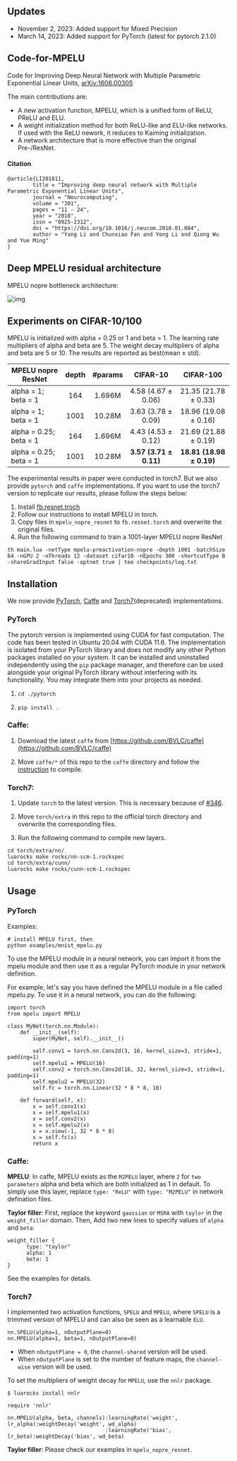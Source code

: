 ## Updates
- November 2, 2023: Added support for Mixed Precision
- March 14, 2023: Added support for PyTorch (latest for pytorch 2.1.0)

## Code-for-MPELU
Code for Improving Deep Neural Network with Multiple Parametric Exponential Linear Units, [arXiv:1606.00305](https://arxiv.org/abs/1606.00305)

The main contributions are:

- A new activation function, MPELU, which is a unified form of ReLU, PReLU and ELU.
- A weight initialization method for both ReLU-like and ELU-like networks. If used with the ReLU nework, it reduces to Kaiming initialization.
- A network architecture that is more effective than the original Pre-/ResNet.

#### Citation
```
@article{LI201811,
		title = "Improving deep neural network with Multiple Parametric Exponential Linear Units",
		journal = "Neurocomputing",
		volume = "301",
		pages = "11 - 24",
		year = "2018",
		issn = "0925-2312",
		doi = "https://doi.org/10.1016/j.neucom.2018.01.084",
		author = "Yang Li and Chunxiao Fan and Yong Li and Qiong Wu and Yue Ming"
}
```

## Deep MPELU residual architecture

MPELU nopre bottleneck architecture:

![img](torch/models/MPELU-NoPre-ResNet.jpg)

## Experiments on CIFAR-10/100

MPELU is initialized with alpha = 0.25 or 1 and beta = 1. The learning rate multipliers of alpha and beta are 5. The weight decay multipliers of alpha and beta are 5 or 10. The results are reported as best(mean ± std).

MPELU nopre ResNet | depth | #params | CIFAR-10 | CIFAR-100
-------|:--------:|:--------:|:--------:|:--------:|
alpha = 1; beta = 1 | 164 | 1.696M | 4.58 (4.67 ± 0.06) | 21.35 (21.78 ± 0.33)
alpha = 1; beta = 1 | 1001 | 10.28M | 3.63 (3.78 ± 0.09) | 18.96 (19.08 ± 0.16)
alpha = 0.25; beta = 1 | 164 | 1.696M | 4.43 (4.53 ± 0.12) | 21.69 (21.88 ± 0.19)
alpha = 0.25; beta = 1 | 1001 | 10.28M | **3.57 (3.71 ± 0.11)** | **18.81 (18.98 ± 0.19)**

The experimental results in paper were conducted in torch7. But we also provide `pytorch` and `caffe` implementations. If you want to use the torch7 version to replicate our results, please follow the steps below: 

1. Install [fb.resnet.troch](https://github.com/facebook/fb.resnet.torch)
2. Follow our instructions to install MPELU in torch.
2. Copy files in `mpelu_nopre_resnet` to `fb.resnet.torch` and overwrite the original files.
3. Run the following command to train a 1001-layer MPELU nopre ResNet

```
th main.lua -netType mpelu-preactivation-nopre -depth 1001 -batchSize 64 -nGPU 2 -nThreads 12 -dataset cifar10 -nEpochs 300 -shortcutType B -shareGradInput false -optnet true | tee checkpoints/log.txt
```

## Installation
We now provide [PyTorch](https://pytorch.org/), [Caffe](https://github.com/BVLC/caffe) and [Torch7](http://torch.ch/)(deprecated) implementations.

### PyTorch

The pytorch version is implemented using CUDA for fast computation. The code has been tested in Ubuntu 20.04 with CUDA 11.6. The implementation is isolated from your PyTorch library and does not modify any other Python packages installed on your system. It can be installed and uninstalled independently using the `pip` package manager, and therefore can be used alongside your original PyTorch library without interfering with its functionality. You may integrate them into your projects as needed.

1) `cd ./pytorch`

2) `pip install .`

### Caffe:

1) Download the latest `caffe` from [https://github.com/BVLC/caffe](https://github.com/BVLC/caffe)

2) Move `caffe/*` of this repo to the `caffe` directory and follow the [instruction](http://caffe.berkeleyvision.org/installation.html) to compile.

### Torch7:

1) Update `torch` to the latest version. This is necessary because of [#346](https://github.com/torch/cunn/pull/346).

2) Move `torch/extra` in this repo to the official torch directory and overwrite the corresponding files.

3) Run the following command to compile new layers.

```
cd torch/extra/nn/
luarocks make rocks/nn-scm-1.rockspec
cd torch/extra/cunn/
luarocks make rocks/cunn-scm-1.rockspec
```

## Usage
### PyTorch

Examples:
```
# install MPELU first, then
python examples/mnist_mpelu.py
```

To use the MPELU module in a neural network, you can import it from the mpelu module and then use it as a regular PyTorch module in your network definition.

For example, let's say you have defined the MPELU module in a file called mpelu.py. To use it in a neural network, you can do the following:

```
import torch
from mpelu import MPELU

class MyNet(torch.nn.Module):
    def __init__(self):
        super(MyNet, self).__init__()

        self.conv1 = torch.nn.Conv2d(3, 16, kernel_size=3, stride=1, padding=1)
        self.mpelu1 = MPELU(16)
        self.conv2 = torch.nn.Conv2d(16, 32, kernel_size=3, stride=1, padding=1)
        self.mpelu2 = MPELU(32)
        self.fc = torch.nn.Linear(32 * 8 * 8, 10)

    def forward(self, x):
        x = self.conv1(x)
        x = self.mpelu1(x)
        x = self.conv2(x)
        x = self.mpelu2(x)
        x = x.view(-1, 32 * 8 * 8)
        x = self.fc(x)
        return x
```

### Caffe:

**MPELU**:
In caffe, MPELU exists as the `M2PELU` layer, where `2` for `two parameters` alpha and beta which are both initialized as 1 in default.
To simply use this layer, replace `type: "ReLU"` with `type: "M2PELU"` in network defination files.

**Taylor filler**:
First, replace the keyword `gaussian` or `MSRA` with `taylor` in the `weight_filler` domain. Then, Add two new lines to specify values of `alpha` and `beta`:

```
weight_filler {
      type: "taylor"
      alpha: 1
      beta: 1
}
```
See the examples for details.


### Torch7

I implemented two activation functions, `SPELU` and `MPELU`, where `SPELU` is a trimmed version of MPELU and can also be seen as a learnable `ELU`.

```
nn.SPELU(alpha=1, nOutputPlane=0)
nn.MPELU(alpha=1, beta=1, nOutputPlane=0)
```

- When `nOutputPlane = 0`, the `channel-shared` version will be used. 
- When `nOutputPlane` is set to the number of feature maps, the `channel-wise` version will be used.

To set the multipliers of weight decay for `MPELU`, use the `nnlr` package.

```
$ luarocks install nnlr
```

```
require 'nnlr'

nn.MPELU(alpha, beta, channels):learningRate('weight', lr_alpha):weightDecay('weight', wd_alpha)
                               :learningRate('bias', lr_beta):weightDecay('bias', wd_beta)
```

**Taylor filler**: Please check our examples in `mpelu_nopre_resnet`.
